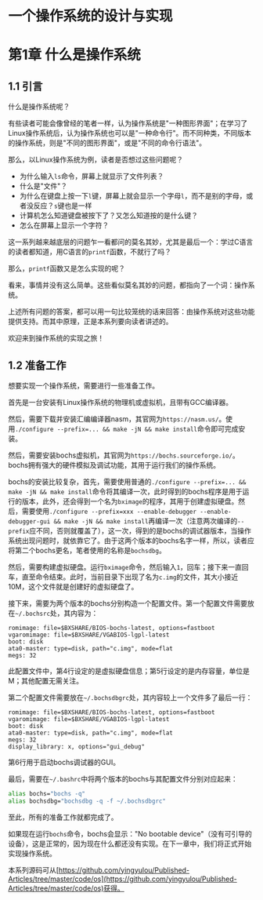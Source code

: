 # 一个操作系统的设计与实现

# 第1章 什么是操作系统

## 1.1 引言

什么是操作系统呢？

有些读者可能会像曾经的笔者一样，认为操作系统是"一种图形界面"；在学习了Linux操作系统后，认为操作系统也可以是"一种命令行"。而不同种类，不同版本的操作系统，则是"不同的图形界面"，或是"不同的命令行语法"。

那么，以Linux操作系统为例，读者是否想过这些问题呢？

* 为什么输入`ls`命令，屏幕上就显示了文件列表？
* 什么是"文件"？
* 为什么在键盘上按一下`l`键，屏幕上就会显示一个字母`l`，而不是别的字母，或者没反应？`s`键也是一样
* 计算机怎么知道键盘被按下了？又怎么知道按的是什么键？
* 怎么在屏幕上显示一个字符？

这一系列越来越底层的问题乍一看都问的莫名其妙，尤其是最后一个：学过C语言的读者都知道，用C语言的`printf`函数，不就行了吗？

那么，`printf`函数又是怎么实现的呢？

看来，事情并没有这么简单。这些看似莫名其妙的问题，都指向了一个词：操作系统。

上述所有问题的答案，都可以用一句比较笼统的话来回答：由操作系统对这些功能提供支持。而其中原理，正是本系列要向读者讲述的。

欢迎来到操作系统的实现之旅！

## 1.2 准备工作

想要实现一个操作系统，需要进行一些准备工作。

首先是一台安装有Linux操作系统的物理机或虚拟机，且带有GCC编译器。

然后，需要下载并安装汇编编译器nasm，其官网为`https://nasm.us/`。使用`./configure --prefix=... && make -jN && make install`命令即可完成安装。

然后，需要安装bochs虚拟机，其官网为`https://bochs.sourceforge.io/`。bochs拥有强大的硬件模拟及调试功能，其用于运行我们的操作系统。

bochs的安装比较复杂，首先，需要使用普通的`./configure --prefix=... && make -jN && make install`命令将其编译一次，此时得到的bochs程序是用于运行的版本，此外，还会得到一个名为`bximage`的程序，其用于创建虚拟硬盘。然后，需要使用`./configure --prefix=xxx --enable-debugger --enable-debugger-gui && make -jN && make install`再编译一次（注意两次编译的`--prefix`应不同，否则就覆盖了），这一次，得到的是bochs的调试器版本，当操作系统出现问题时，就依靠它了。由于这两个版本的bochs名字一样，所以，读者应将第二个bochs更名，笔者使用的名称是`bochsdbg`。

然后，需要构建虚拟硬盘。运行`bximage`命令，然后输入`1`，回车；接下来一直回车，直至命令结束。此时，当前目录下出现了名为`c.img`的文件，其大小接近10M，这个文件就是创建好的虚拟硬盘了。

接下来，需要为两个版本的bochs分别构造一个配置文件。第一个配置文件需要放在`~/.bochsrc`处，其内容为：

```
romimage: file=$BXSHARE/BIOS-bochs-latest, options=fastboot
vgaromimage: file=$BXSHARE/VGABIOS-lgpl-latest
boot: disk
ata0-master: type=disk, path="c.img", mode=flat
megs: 32
```

此配置文件中，第4行设定的是虚拟硬盘信息；第5行设定的是内存容量，单位是M；其他配置无需关注。

第二个配置文件需要放在`~/.bochsdbgrc`处，其内容较上一个文件多了最后一行：

```
romimage: file=$BXSHARE/BIOS-bochs-latest, options=fastboot
vgaromimage: file=$BXSHARE/VGABIOS-lgpl-latest
boot: disk
ata0-master: type=disk, path="c.img", mode=flat
megs: 32
display_library: x, options="gui_debug"
```

第6行用于启动bochs调试器的GUI。

最后，需要在`~/.bashrc`中将两个版本的bochs与其配置文件分别对应起来：

```bash
alias bochs="bochs -q"
alias bochsdbg="bochsdbg -q -f ~/.bochsdbgrc"
```

至此，所有的准备工作就都完成了。

如果现在运行`bochs`命令，bochs会显示："No bootable device"（没有可引导的设备），这是正常的，因为现在什么都还没有实现。在下一章中，我们将正式开始实现操作系统。

本系列源码可从[https://github.com/yingyulou/Published-Articles/tree/master/code/os](https://github.com/yingyulou/Published-Articles/tree/master/code/os)获得。

